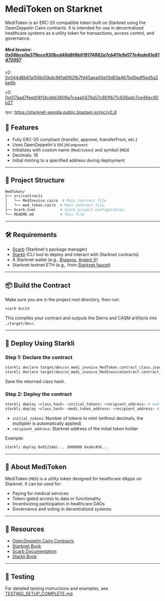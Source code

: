 # MediToken on Starknet

MediToken is an ERC-20 compatible token built on Starknet using the OpenZeppelin Cairo contracts. It is intended for use in decentralized healthcare systems as a utility token for transactions, access control, and governance.

##### Med Invoice: [0x06bce0a379ece930bcd48d8f8b619174882a7cb411e9d177e4ede61e81472057](https://sepolia.voyager.online/contract/0x06bce0a379ece930bcd48d8f8b619174882a7cb411e9d177e4ede61e81472057)

v2: [0x044d8b61a156b05bdc96fa6f62fb7fd45aea00ef3d83a467bd5edf5ed5a2be6b](https://sepolia.voyager.online/contract/0x044d8b61a156b05bdc96fa6f62fb7fd45aea00ef3d83a467bd5edf5ed5a2be6b)

v3: [0x017aad7feed14f14cebb3809a7ceaa0479a57c861fb71c836adc7ce46ec90b27](https://sepolia.voyager.online/contract/0x017aad7feed14f14cebb3809a7ceaa0479a57c861fb71c836adc7ce46ec90b27)

rpc: https://starknet-sepolia.public.blastapi.io/rpc/v0_8

## 🚀 Features

- Fully ERC-20 compliant (transfer, approve, transferFrom, etc.)
- Uses OpenZeppelin's `ERC20Component`
- Initializes with custom name (`Meditoken`) and symbol (`MED`)
- Decimals: 18
- Initial minting to a specified address during deployment

---

## 📁 Project Structure

```sh
MedToken/
├── src/contracts
│   └── MedInvoice.cairo  # Main contract file
│   └── med_token.cairo  # Main contract file
├── Scarb.toml           # Scarb project configuration
└── README.md            # This file
```

---

## 🛠️ Requirements

- [Scarb](https://docs.swmansion.com/scarb/) (Starknet's package manager)
- [Starkli](https://book.starkli.rs) (CLI tool to deploy and interact with Starknet contracts)
- A Starknet wallet (e.g., [Braavos](https://braavos.app), [Argent X](https://www.argent.xyz/argent-x/))
- Starknet testnet ETH (e.g., from [Starknet faucet](https://faucet.starknet.io/))

---

## 📦 Build the Contract

Make sure you are in the project root directory, then run:

```bash
scarb build
```

This compiles your contract and outputs the Sierra and CASM artifacts into `./target/dev/`.

---

## 🚀 Deploy Using Starkli

### Step 1: Declare the contract

```bash
starkli declare target/dev/sn_medi_invoice_MedToken.contract_class.json # med token
starkli declare target/dev/sn_medi_invoice_MedInvoiceContract.contract_class.json #med invoice
```

Save the returned class hash.

### Step 2: Deploy the contract

```bash
starkli deploy <class_hash> <initial_tokens> <recipient_address> # med token
starkli deploy <class_hash> <medi_token_address> <recipient_address> # med invoice
```

- `initial_tokens`: Number of tokens to mint (without decimals, the multiplier is automatically applied)
- `recipient_address`: Starknet address of the initial token holder

Example:

```bash
starkli deploy 0x0123abc... 1000000 0xabc456...
```

---

## 📘 About MediToken

MediToken (`MED`) is a utility token designed for healthcare dApps on Starknet. It can be used for:

- Paying for medical services
- Token-gated access to data or functionality
- Incentivizing participation in healthcare DAOs
- Governance and voting in decentralized systems

---

## 🔗 Resources

- [OpenZeppelin Cairo Contracts](https://github.com/OpenZeppelin/cairo-contracts)
- [Starknet Book](https://book.starknet.io)
- [Scarb Documentation](https://docs.swmansion.com/scarb/)
- [Starkli Book](https://book.starkli.rs/)

---

## 🧪 Testing

For detailed testing instructions and examples, see [TESTING_SETUP_COMPLETE.md](./TESTING_SETUP_COMPLETE.md).
